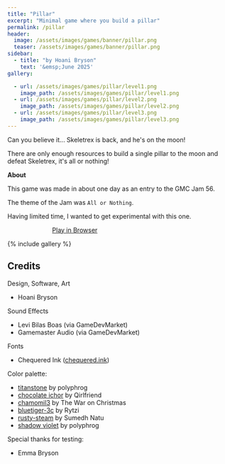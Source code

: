 ```yaml
---
title: "Pillar"
excerpt: "Minimal game where you build a pillar"
permalink: /pillar
header:
  image: /assets/images/games/banner/pillar.png
  teaser: /assets/images/games/banner/pillar.png
sidebar:
  - title: "by Hoani Bryson"
    text: '&emsp;June 2025'
gallery:

  - url: /assets/images/games/pillar/level1.png
    image_path: /assets/images/games/pillar/level1.png
  - url: /assets/images/games/pillar/level2.png
    image_path: /assets/images/games/pillar/level2.png
  - url: /assets/images/games/pillar/level3.png
    image_path: /assets/images/games/pillar/level3.png
---
```


Can you believe it... Skeletrex is back, and he's on the moon! 

There are only enough resources to build a single pillar to the moon and defeat Skeletrex, it's all or nothing!

**About**

This game was made in about one day as an entry to the GMC Jam 56. 

The theme of the Jam was `All or Nothing`.

Having limited time, I wanted to get experimental with this one.

<a href="https://gx.games/games/dem1ks/pillar/" class="btn btn--primary" style="margin-left:20%;width:60%">Play in Browser</a>

{% include gallery %}


## Credits

Design, Software, Art
* Hoani Bryson

Sound Effects
* Levi Bilas Boas (via GameDevMarket)
* Gamemaster Audio (via GameDevMarket)

Fonts
* Chequered Ink ([chequered.ink](https://chequered.ink/))

Color palette:
- [titanstone](https://lospec.com/palette-list/titanstone) by polyphrog 
- [chocolate ichor](https://lospec.com/palette-list/chocolate-ichor) by Qirlfriend 
- [chamomil3](https://lospec.com/palette-list/chamomil3) by The War on Christmas 
- [bluetiger-3c](https://lospec.com/palette-list/bluetiger-3c) by Rytzi 
- [rusty-steam](https://lospec.com/palette-list/rusty-steam) by Sumedh Natu 
- [shadow violet](https://lospec.com/palette-list/shadow-violet) by polyphrog 

Special thanks for testing:
* Emma Bryson
